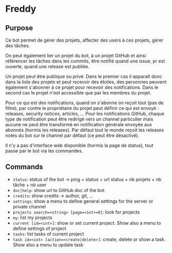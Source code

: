 # Freddy

## Purpose

Ce bot permet de gérer des projets, affecter des users à ces projets, gérer des tâches.

On peut également lier un projet du bot, à un projet GitHub et ainsi référencer les tâches dans les commits, être notifié quand une issue, pr est ouverte, quand une release est publiée.

Un projet peut être publique ou privé. Dans le premier cas il apparaît donc dans la liste des projets et peut recevoir des étoiles, des personnes peuvent également s'abonner à ce projet pour recevoir des notifications. Dans le second cas le projet n'est accessible que par les membres du projet.

Pour ce qui est des notifications, quand on s'abonne on reçoit tout (pas de filtre), par contre le propriétaire du projet peut définir ce qui est envoyé : releases, security notices, articles, ... Pour les notifications GitHub, chaque type de notification peut être redirigé vers un channel particulier mais aucune ne peut être transformé en notification générale envoyée aux abonnés (hormis les releases). Par défaut tout le monde reçoit les releases notes du bot sur le channel par défaut (ce peut être désactivé).

Il n'y a pas d'interface web disponible (hormis la page de status), tout passe par le bot via les commandes.

## Commands

- `status`: status of the bot -> ping + status + url status + nb projets + nb tâche + nb user
- `doc|help`: show url to GitHub doc of the bot
- `credits`: show credits -> author, git, ...
- `settings`: show a menu to define general settings for the server or private channel
- `projects search=<string> [page=<int>=0]`: look for projects
- `my`: list my projects
- `current [id=<int>]`: show or set current project. Show also a menu to define settings of project
- `tasks`: list tasks of current project
- `task id=<int> [action=<create|delete>]`: create, delete or show a task. Show also a menu to update task

